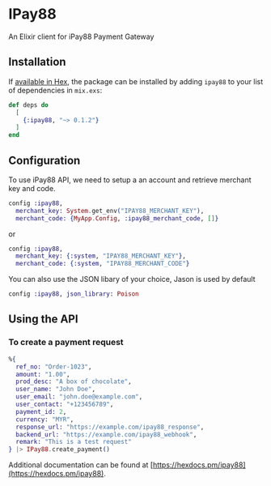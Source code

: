 # IPay88

An Elixir client for iPay88 Payment Gateway

## Installation

If [available in Hex](https://hex.pm/docs/publish), the package can be installed
by adding `ipay88` to your list of dependencies in `mix.exs`:

```elixir
def deps do
  [
    {:ipay88, "~> 0.1.2"}
  ]
end
```
## Configuration

To use iPay88 API, we need to setup a an account and retrieve merchant key and code.

```elixir
config :ipay88,
  merchant_key: System.get_env("IPAY88_MERCHANT_KEY"),
  merchant_code: {MyApp.Config, :ipay88_merchant_code, []}
```

or

```elixir
config :ipay88,
  merchant_key: {:system, "IPAY88_MERCHANT_KEY"},
  merchant_code: {:system, "IPAY88_MERCHANT_CODE"}
```

You can also use the JSON libary of your choice, Jason is used by default

```elixir
config :ipay88, json_library: Poison
```

## Using the API

### To create a payment request

```elixir
%{
  ref_no: "Order-1023",
  amount: "1.00",
  prod_desc: "A box of chocolate",
  user_name: "John Doe",
  user_email: "john.doe@example.com",
  user_contact: "+123456789",
  payment_id: 2,
  currency: "MYR",
  response_url: "https://example.com/ipay88_response",
  backend_url: "https://example.com/ipay88_webhook",
  remark: "This is a test request"
} |> IPay88.create_payment()
```

Additional documentation can be found at [https://hexdocs.pm/ipay88](https://hexdocs.pm/ipay88).

